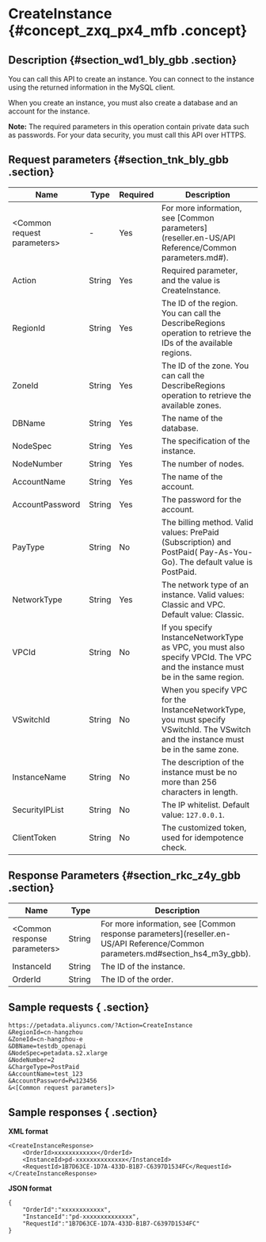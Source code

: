 # CreateInstance {#concept_zxq_px4_mfb .concept}

## Description {#section_wd1_bly_gbb .section}

You can call this API to create an instance. You can connect to the instance using the returned information in the MySQL client.

When you create an instance, you must also create a database and an account for the instance.

**Note:** The required parameters in this operation contain private data such as passwords. For your data security, you must call this API over HTTPS.

## Request parameters {#section_tnk_bly_gbb .section}

|Name|Type|Required|Description|
|----|----|--------|-----------|
|<Common request parameters\>|-|Yes|For more information, see [Common parameters](reseller.en-US/API Reference/Common parameters.md#).|
|Action|String|Yes|Required parameter, and the value is CreateInstance.|
|RegionId|String|Yes|The ID of the region. You can call the DescribeRegions operation to retrieve the IDs of the available regions.|
|ZoneId|String|Yes|The ID of the zone. You can call the DescribeRegions operation to retrieve the available zones.|
|DBName|String|Yes|The name of the database.|
|NodeSpec|String|Yes|The specification of the instance.|
|NodeNumber|String|Yes|The number of nodes.|
|AccountName|String|Yes|The name of the account.|
|AccountPassword|String|Yes|The password for the account.|
|PayType|String|No|The billing method. Valid values: PrePaid \(Subscription\) and PostPaid\( Pay-As-You-Go\). The default value is PostPaid.|
|NetworkType|String|Yes|The network type of an instance. Valid values: Classic and VPC. Default value: Classic.|
|VPCId|String|No|If you specify InstanceNetworkType as VPC, you must also specify VPCId. The VPC and the instance must be in the same region.|
|VSwitchId|String|No|When you specify VPC for the InstanceNetworkType, you must specify VSwitchId. The VSwitch and the instance must be in the same zone.|
|InstanceName|String|No|The description of the instance must be no more than 256 characters in length.|
|SecurityIPList|String|No|The IP whitelist. Default value: `127.0.0.1`.|
|ClientToken|String|No|The customized token, used for idempotence check.|

## Response Parameters {#section_rkc_z4y_gbb .section}

|Name|Type|Description|
|----|----|-----------|
|<Common response parameters\>|String|For more information, see [Common response parameters](reseller.en-US/API Reference/Common parameters.md#section_hs4_m3y_gbb).|
|InstanceId|String |The ID of the instance.|
|OrderId|String|The ID of the order.|

## Sample requests { .section}

```
https://petadata.aliyuncs.com/?Action=CreateInstance
&RegionId=cn-hangzhou
&ZoneId=cn-hangzhou-e
&DBName=testdb_openapi
&NodeSpec=petadata.s2.xlarge
&NodeNumber=2
&ChargeType=PostPaid
&AccountName=test_123
&AccountPassword=Pw123456
&<[Common request parameters]>

```

## Sample responses { .section}

**XML format**

```
<CreateInstanceResponse>  
    <OrderId>xxxxxxxxxxxx</OrderId>
	<InstanceId>pd-xxxxxxxxxxxxxx</InstanceId>
	<RequestId>1B7D63CE-1D7A-433D-B1B7-C6397D1534FC</RequestId>
</CreateInstanceResponse>
```

**JSON format**

```
{
    "OrderId":"xxxxxxxxxxxx",
    "InstanceId":"pd-xxxxxxxxxxxxxx",
    "RequestId":"1B7D63CE-1D7A-433D-B1B7-C6397D1534FC"
}
```

